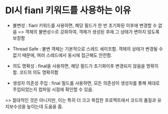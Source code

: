# DI시 fianl 키워드를 사용하는 이유

- 불변성 :
  fianl 키워드를 사용하면, 해당 필드가 한 번 초기화된 이후에 변경할 수 없음
  => 객체의 불변성ㅇ르 강화하여, 객체가 생성된 후에 그 상태가 변하지 않도록 보장함

- Thread Safe : 불변 객체는 기본적으로 스레드 세이프함. 객체의 상태가 변경될 수 없기 때문에, 여러 스레드에서 동시에 접근해도 안전함.

- 의도 명확성 : final을 사용하면, 해당 필드가 초기화이후 변경되지 않음을 명확히 함. 코드의 의도 명확히함

- 생성자 의존성 주입 : final 필드를 사용하면, 모든 의존성이 생성자를 통해 제대로 주입되었는지 컴파일 시점에 확인할 수 있음.

=> 절대적인 것은 아니지만, 이는 특히 더 크고 복잡한 프로젝트에서 코드의 품질과 유지보수성을 높이는데 도움을 줌.
